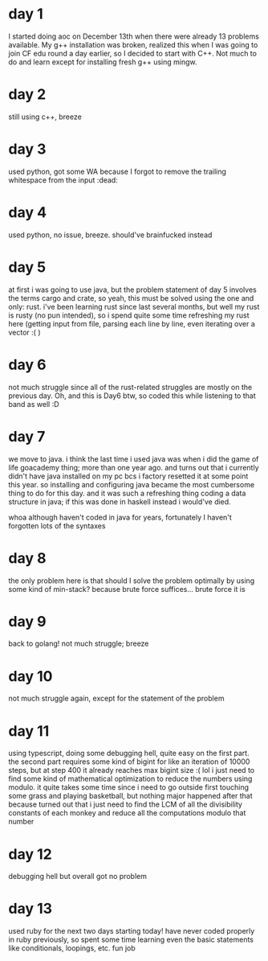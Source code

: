 # day 1

I started doing aoc on December 13th when there were already 13 problems available. My g++ installation was broken, realized this when I was going to join CF edu round a day earlier, so I decided to start with C++. Not much to do and learn except for installing fresh g++ using mingw.

# day 2

still using c++, breeze

# day 3

used python, got some WA because I forgot to remove the trailing whitespace from the input :dead:

# day 4

used python, no issue, breeze. should've brainfucked instead

# day 5

at first i was going to use java, but the problem statement of day 5 involves the terms cargo and crate, so yeah, this must be solved using the one and only: rust. i've been learning rust since last several months, but well my rust is rusty (no pun intended), so i spend quite some time refreshing my rust here (getting input from file, parsing each line by line, even iterating over a vector :( )

# day 6

not much struggle since all of the rust-related struggles are mostly on the previous day. Oh, and this is Day6 btw, so coded this while listening to that band as well :D

# day 7

we move to java. i think the last time i used java was when i did the game of life goacademy thing; more than one year ago. and turns out that i currently didn't have java installed on my pc bcs i factory resetted it at some point this year. so installing and configuring java became the most cumbersome thing to do for this day. and it was such a refreshing thing coding a data structure in java; if this was done in haskell instead i would've died.

whoa although haven't coded in java for years, fortunately I haven't forgotten lots of the syntaxes

# day 8

the only problem here is that should I solve the problem optimally by using some kind of min-stack? because brute force suffices... brute force it is

# day 9

back to golang! not much struggle; breeze

# day 10

not much struggle again, except for the statement of the problem

# day 11

using typescript, doing some debugging hell, quite easy on the first part. the second part requires some kind of bigint for like an iteration of 10000 steps, but at step 400 it already reaches max bigint size :( lol i just need to find some kind of mathematical optimization to reduce the numbers using modulo. it quite takes some time since i need to go outside first touching some grass and playing basketball, but nothing major happened after that because turned out that i just need to find the LCM of all the divisibility constants of each monkey and reduce all the computations modulo that number

# day 12

debugging hell but overall got no problem

# day 13

used ruby for the next two days starting today! have never coded properly in ruby previously, so spent some time learning even the basic statements like conditionals, loopings, etc. fun job
